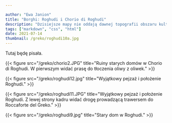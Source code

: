 ```yaml
---

author: "Ewa Janion"
title: "Borghi: Roghudi i Chorio di Roghudi"
description: "Dzisiejsze mapy nie oddają dawnej topografii obszaru kultury grekańskiej."
tags: ["markdown", "css", "html"]
date: 2021-07-14
thumbnail: /greko/roghudi10a.jpg
---
```


Tutaj będę pisała. 


{{< figure src="/greko/chorio2.JPG" title="Ruiny starych domów w Chorio di Roghudi. W pierwszym widać prasę do tłoczenia oliwy z oliwek." >}}

{{< figure src="/greko/roghudi12.jpg" title="Wyjątkowy pejzaż i położenie Roghudi." >}}

{{< figure src="/greko/roghudi11.JPG" title="Wyjątkowy pejzaż i położenie Roghudi. Z lewej strony kadru widać drogę prowadzącą trawersem do Roccaforte del Greko." >}}

{{< figure src="/greko/roghudi9.jpg" title="Stary dom w Roghudi." >}}
